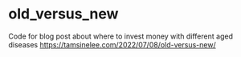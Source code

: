 # old_versus_new
Code for blog post about where to invest money with different aged diseases https://tamsinelee.com/2022/07/08/old-versus-new/
